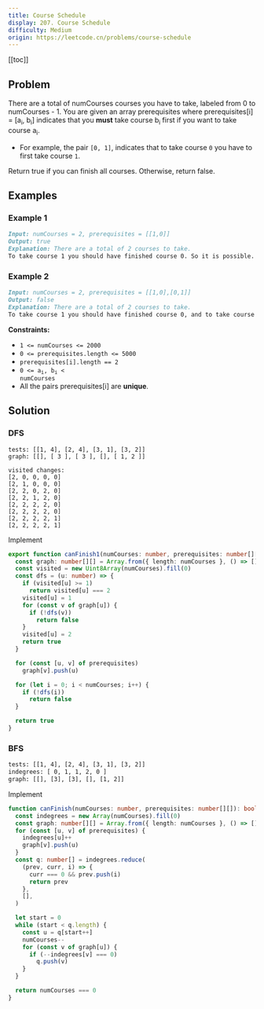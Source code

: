 ```yaml
---
title: Course Schedule
display: 207. Course Schedule
difficulty: Medium
origin: https://leetcode.cn/problems/course-schedule
---
```


[[toc]]

## Problem

There are a total of numCourses courses you have to take, labeled from 0 to numCourses - 1. You are given an array prerequisites where prerequisites[i] = [a<sub>i</sub>, b<sub>i</sub>] indicates that you **must** take course b<sub>i</sub> first if you want to take course a<sub>i</sub>.

- For example, the pair <code>[0, 1]</code>, indicates that to take course <code>0</code> you have to first take course <code>1</code>.

Return true if you can finish all courses. Otherwise, return false.

## Examples

### Example 1

```md
Input: numCourses = 2, prerequisites = [[1,0]]
Output: true
Explanation: There are a total of 2 courses to take. 
To take course 1 you should have finished course 0. So it is possible.
```

### Example 2

```md
Input: numCourses = 2, prerequisites = [[1,0],[0,1]]
Output: false
Explanation: There are a total of 2 courses to take. 
To take course 1 you should have finished course 0, and to take course 0 you should also have finished course 1. So it is impossible.
```

**Constraints:**

- <code>1 &lt;= numCourses &lt;= 2000</code>
- <code>0 &lt;= prerequisites.length &lt;= 5000</code>
- <code>prerequisites[i].length == 2</code>
- <code>0 &lt;= a<sub>i</sub>, b<sub>i</sub> &lt; numCourses</code>
- All the pairs prerequisites[i] are **unique**.


## Solution

### DFS

```text
tests: [[1, 4], [2, 4], [3, 1], [3, 2]]
graph: [[], [ 3 ], [ 3 ], [], [ 1, 2 ]]

visited changes:
[2, 0, 0, 0, 0]
[2, 1, 0, 0, 0]
[2, 2, 0, 2, 0]
[2, 2, 1, 2, 0]
[2, 2, 2, 2, 0]
[2, 2, 2, 2, 0]
[2, 2, 2, 2, 1]
[2, 2, 2, 2, 1]
```

Implement

```ts
export function canFinish1(numCourses: number, prerequisites: number[][]): boolean {
  const graph: number[][] = Array.from({ length: numCourses }, () => [])
  const visited = new Uint8Array(numCourses).fill(0)
  const dfs = (u: number) => {
    if (visited[u] >= 1)
      return visited[u] === 2
    visited[u] = 1
    for (const v of graph[u]) {
      if (!dfs(v))
        return false
    }
    visited[u] = 2
    return true
  }

  for (const [u, v] of prerequisites)
    graph[v].push(u)

  for (let i = 0; i < numCourses; i++) {
    if (!dfs(i))
      return false
  }

  return true
}
```

###  BFS

```txt
tests: [[1, 4], [2, 4], [3, 1], [3, 2]]
indegrees: [ 0, 1, 1, 2, 0 ]
graph: [[], [3], [3], [], [1, 2]]
```

Implement

```ts
function canFinish(numCourses: number, prerequisites: number[][]): boolean {
  const indegrees = new Array(numCourses).fill(0)
  const graph: number[][] = Array.from({ length: numCourses }, () => [])
  for (const [u, v] of prerequisites) {
    indegrees[u]++
    graph[v].push(u)
  }
  const q: number[] = indegrees.reduce(
    (prev, curr, i) => {
      curr === 0 && prev.push(i)
      return prev
    },
    [],
  )

  let start = 0
  while (start < q.length) {
    const u = q[start++]
    numCourses--
    for (const v of graph[u]) {
      if (--indegrees[v] === 0)
        q.push(v)
    }
  }

  return numCourses === 0
}
```
